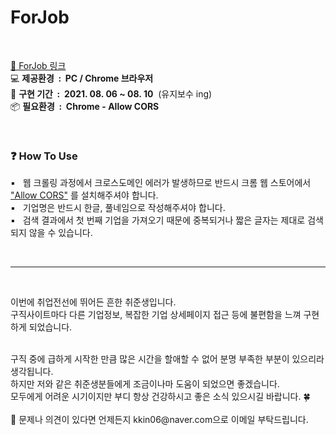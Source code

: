 # ForJob

<br>

[💼 ForJob 링크](https://inaeinae.github.io/ForJob/)<br>
💻 **제공환경 &nbsp;:&nbsp; PC / Chrome 브라우저**<br>
📅 **구현 기간 &nbsp;:&nbsp; 2021. 08. 06 ~ 08. 10** &nbsp;(유지보수 ing)<br>
📦 **필요환경 &nbsp;:&nbsp; Chrome - Allow CORS**<br>

<br>

### ❓ How To Use

▪&nbsp;&nbsp;&nbsp;웹 크롤링 과정에서 크로스도메인 에러가 발생하므로 반드시 크롬 웹 스토어에서 ["Allow CORS"](https://chrome.google.com/webstore/detail/allow-cors-access-control/lhobafahddgcelffkeicbaginigeejlf?hl=ko) 를 설치해주셔야 합니다.<br>
▪&nbsp;&nbsp;&nbsp;기업명은 반드시 한글, 풀네임으로 작성해주셔야 합니다.<br>
▪&nbsp;&nbsp;&nbsp;검색 결과에서 첫 번째 기업을 가져오기 때문에 중복되거나 짧은 글자는 제대로 검색되지 않을 수 있습니다.


<br>
<hr/>
<br>

이번에 취업전선에 뛰어든 흔한 취준생입니다.<br>
구직사이트마다 다른 기업정보, 복잡한 기업 상세페이지 접근 등에 불편함을 느껴 구현하게 되었습니다.<br>

<br>
구직 중에 급하게 시작한 만큼 많은 시간을 할애할 수 없어 분명 부족한 부분이 있으리라 생각됩니다.<br>
하지만 저와 같은 취준생분들에게 조금이나마 도움이 되었으면 좋겠습니다.<br>
모두에게 어려운 시기이지만 부디 항상 건강하시고 좋은 소식 있으시길 바랍니다. 🍀<br>

<br>
📧 문제나 의견이 있다면 언제든지 kkin06@naver.com으로 이메일 부탁드립니다.<br><br>